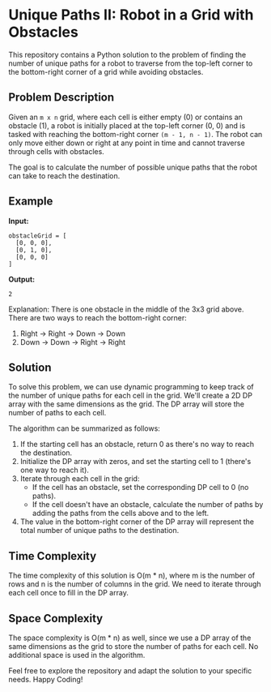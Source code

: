 # Unique Paths II: Robot in a Grid with Obstacles

This repository contains a Python solution to the problem of finding the number of unique paths for a robot to traverse from the top-left corner to the bottom-right corner of a grid while avoiding obstacles.

## Problem Description

Given an `m x n` grid, where each cell is either empty (0) or contains an obstacle (1), a robot is initially placed at the top-left corner (0, 0) and is tasked with reaching the bottom-right corner `(m - 1, n - 1)`. The robot can only move either down or right at any point in time and cannot traverse through cells with obstacles.

The goal is to calculate the number of possible unique paths that the robot can take to reach the destination.

## Example

**Input:**
```
obstacleGrid = [
  [0, 0, 0],
  [0, 1, 0],
  [0, 0, 0]
]
```

**Output:**
```
2
```

Explanation: There is one obstacle in the middle of the 3x3 grid above. There are two ways to reach the bottom-right corner:
1. Right -> Right -> Down -> Down
2. Down -> Down -> Right -> Right

## Solution

To solve this problem, we can use dynamic programming to keep track of the number of unique paths for each cell in the grid. We'll create a 2D DP array with the same dimensions as the grid. The DP array will store the number of paths to each cell.

The algorithm can be summarized as follows:

1. If the starting cell has an obstacle, return 0 as there's no way to reach the destination.
2. Initialize the DP array with zeros, and set the starting cell to 1 (there's one way to reach it).
3. Iterate through each cell in the grid:
   - If the cell has an obstacle, set the corresponding DP cell to 0 (no paths).
   - If the cell doesn't have an obstacle, calculate the number of paths by adding the paths from the cells above and to the left.
4. The value in the bottom-right corner of the DP array will represent the total number of unique paths to the destination.

## Time Complexity

The time complexity of this solution is O(m * n), where m is the number of rows and n is the number of columns in the grid. We need to iterate through each cell once to fill in the DP array.

## Space Complexity

The space complexity is O(m * n) as well, since we use a DP array of the same dimensions as the grid to store the number of paths for each cell. No additional space is used in the algorithm.

Feel free to explore the repository and adapt the solution to your specific needs. Happy Coding!